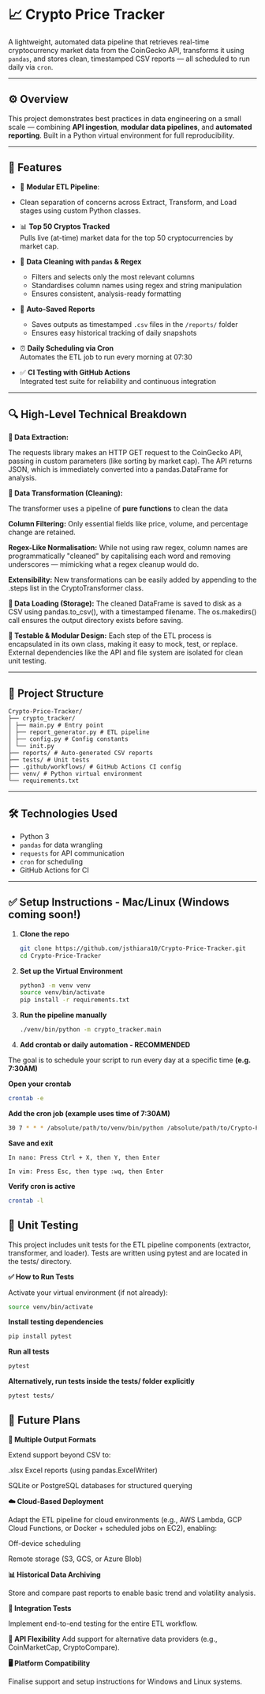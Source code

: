 # 📈 Crypto Price Tracker

A lightweight, automated data pipeline that retrieves real-time cryptocurrency market data from the CoinGecko API, transforms it using `pandas`, and stores clean, timestamped CSV reports — all scheduled to run daily via `cron`.

---

## ⚙️ Overview

This project demonstrates best practices in data engineering on a small scale — combining **API ingestion**, **modular data pipelines**, and **automated reporting**. Built in a Python virtual environment for full reproducibility.

---

## 🚀 Features

- 🔁 **Modular ETL Pipeline**:
- 
  Clean separation of concerns across Extract, Transform, and Load stages using custom Python classes.

- 📊 **Top 50 Cryptos Tracked**  
  Pulls live (at-time) market data for the top 50 cryptocurrencies by market cap.

- 🧹 **Data Cleaning with `pandas` & Regex**  
  - Filters and selects only the most relevant columns  
  - Standardises column names using regex and string manipulation  
  - Ensures consistent, analysis-ready formatting

- 📁 **Auto-Saved Reports**  
  - Saves outputs as timestamped `.csv` files in the `/reports/` folder  
  - Ensures easy historical tracking of daily snapshots

- ⏰ **Daily Scheduling via Cron**  
  Automates the ETL job to run every morning at 07:30

- ✅ **CI Testing with GitHub Actions**  
  Integrated test suite for reliability and continuous integration

---

## 🔍 High-Level Technical Breakdown

**🔌 Data Extraction:**

The requests library makes an HTTP GET request to the CoinGecko API, passing in custom parameters (like sorting by market cap). The API returns JSON, which is immediately converted into a pandas.DataFrame for analysis.

**🧼 Data Transformation (Cleaning):**

The transformer uses a pipeline of **pure functions** to clean the data

**Column Filtering:** Only essential fields like price, volume, and percentage change are retained.

**Regex-Like Normalisation:** While not using raw regex, column names are programmatically "cleaned" by capitalising each word and removing underscores — mimicking what a regex cleanup would do.

**Extensibility:** New transformations can be easily added by appending to the .steps list in the CryptoTransformer class.

**💾 Data Loading (Storage):**
The cleaned DataFrame is saved to disk as a CSV using pandas.to_csv(), with a timestamped filename. The os.makedirs() call ensures the output directory exists before saving.

**🧪 Testable & Modular Design:**
Each step of the ETL process is encapsulated in its own class, making it easy to mock, test, or replace. External dependencies like the API and file system are isolated for clean unit testing.




---

## 📂 Project Structure

````
Crypto-Price-Tracker/
├── crypto_tracker/
│ ├── main.py # Entry point
│ ├── report_generator.py # ETL pipeline
│ ├── config.py # Config constants
│ └── init.py
├── reports/ # Auto-generated CSV reports
├── tests/ # Unit tests
├── .github/workflows/ # GitHub Actions CI config
├── venv/ # Python virtual environment
└── requirements.txt
````


---

## 🛠️ Technologies Used

- Python 3
- `pandas` for data wrangling  
- `requests` for API communication  
- `cron` for scheduling  
- GitHub Actions for CI

---

## ✅ Setup Instructions - Mac/Linux (Windows coming soon!)

1. **Clone the repo**  
   ```bash
   git clone https://github.com/jsthiara10/Crypto-Price-Tracker.git
   cd Crypto-Price-Tracker

2. **Set up the Virtual Environment**

    ```bash
    python3 -m venv venv
    source venv/bin/activate
    pip install -r requirements.txt
   
3. **Run the pipeline manually**

    ```bash
   ./venv/bin/python -m crypto_tracker.main

4. **Add crontab or daily automation - RECOMMENDED**

The goal is to schedule your script to run every day at a specific time **(e.g. 7:30AM)**

**Open your crontab**

```bash
crontab -e
```

**Add the cron job (example uses time of 7:30AM)**

```bash
30 7 * * * /absolute/path/to/venv/bin/python /absolute/path/to/Crypto-Price-Tracker/crypto_tracker/main.py >> /absolute/path/to/Crypto-Price-Tracker/cron.log 2>&1
```
**Save and exit**
```
In nano: Press Ctrl + X, then Y, then Enter

In vim: Press Esc, then type :wq, then Enter
```

**Verify cron is active**

```bash
crontab -l
```

## 🧪 Unit Testing

This project includes unit tests for the ETL pipeline components (extractor, transformer, and loader). Tests are written using pytest and are located in the tests/ directory.

**✅ How to Run Tests**

Activate your virtual environment (if not already):

```bash
source venv/bin/activate
```

**Install testing dependencies**

```bash
pip install pytest
```

**Run all tests**

```bash
pytest
````

**Alternatively, run tests inside the tests/ folder explicitly**

```bash
pytest tests/
```

## 🚀 Future Plans

**📂 Multiple Output Formats**

Extend support beyond CSV to:

.xlsx Excel reports (using pandas.ExcelWriter)

SQLite or PostgreSQL databases for structured querying

**☁️ Cloud-Based Deployment**

Adapt the ETL pipeline for cloud environments (e.g., AWS Lambda, GCP Cloud Functions, or Docker + scheduled jobs on EC2), enabling:

Off-device scheduling

Remote storage (S3, GCS, or Azure Blob)

**📊 Historical Data Archiving**

Store and compare past reports to enable basic trend and volatility analysis.

**🧪 Integration Tests**

Implement end-to-end testing for the entire ETL workflow.

**🔌 API Flexibility**
Add support for alternative data providers (e.g., CoinMarketCap, CryptoCompare).

**🖥 Platform Compatibility**

Finalise support and setup instructions for Windows and Linux systems.




